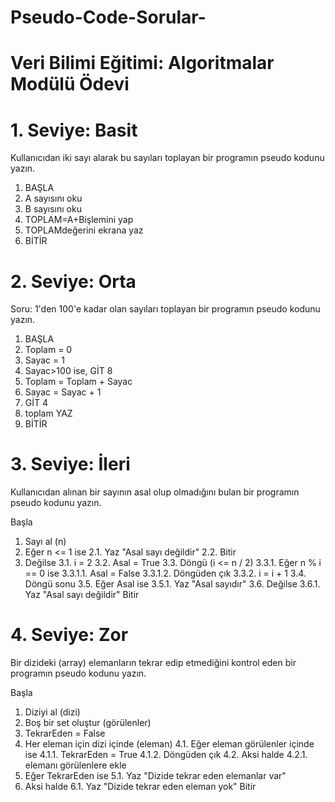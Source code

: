# Pseudo-Code-Sorular-
 # Veri Bilimi Eğitimi: Algoritmalar Modülü Ödevi 
 
# 1. Seviye: Basit
Kullanıcıdan iki sayı alarak bu sayıları toplayan bir programın pseudo kodunu yazın.

1. BAŞLA 
2. A sayısını oku  
3. B sayısını oku  
4. TOPLAM=A+Bişlemini yap 
5. TOPLAMdeğerini ekrana yaz
6. BİTİR


# 2. Seviye: Orta
Soru: 1'den 100'e kadar olan sayıları toplayan bir programın pseudo kodunu yazın.

1.    BAŞLA
2.    Toplam = 0
3.    Sayac = 1
4.    Sayac>100 ise, GİT 8
5.    Toplam = Toplam + Sayac
6.    Sayac = Sayac + 1
7.    GİT 4
8.    toplam YAZ
9.    BİTİR   



# 3. Seviye: İleri

Kullanıcıdan alınan bir sayının asal olup olmadığını bulan bir programın pseudo kodunu yazın.

Başla
  1. Sayı al (n)
  2. Eğer n <= 1 ise
    2.1. Yaz "Asal sayı değildir"
    2.2. Bitir
  3. Değilse
    3.1. i = 2
    3.2. Asal = True
    3.3. Döngü (i <= n / 2)
      3.3.1. Eğer n % i == 0 ise
        3.3.1.1. Asal = False
        3.3.1.2. Döngüden çık
      3.3.2. i = i + 1
    3.4. Döngü sonu
    3.5. Eğer Asal ise
      3.5.1. Yaz "Asal sayıdır"
    3.6. Değilse
      3.6.1. Yaz "Asal sayı değildir"
Bitir

# 4. Seviye: Zor


Bir dizideki (array) elemanların tekrar edip etmediğini kontrol eden bir programın pseudo kodunu yazın.

Başla
  1. Diziyi al (dizi)
  2. Boş bir set oluştur (görülenler)
  3. TekrarEden = False
  4. Her eleman için dizi içinde (eleman)
    4.1. Eğer eleman görülenler içinde ise
      4.1.1. TekrarEden = True
      4.1.2. Döngüden çık
    4.2. Aksi halde
      4.2.1. elemanı görülenlere ekle
  5. Eğer TekrarEden ise
    5.1. Yaz "Dizide tekrar eden elemanlar var"
  6. Aksi halde
    6.1. Yaz "Dizide tekrar eden eleman yok"
Bitir



